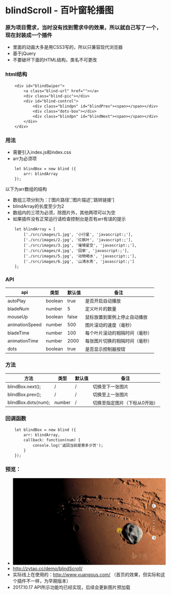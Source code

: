# blindScroll - 百叶窗轮播图

### 原为项目需求，当时没有找到需求中的效果，所以就自己写了一个，现在封装成一个插件
- 里面的动画大多是用CSS3写的，所以只兼容现代浏览器
- 基于jQuery
- 不要破坏下面的HTML结构，类名不可更改
  


### html结构
```
    <div id="blindSwiper">
        <a class="blind-url" href=""></a>
        <div class="blind-pic"></div>
        <div id="blind-control">
            <div class="blindpn" id="blindPrev"><span></span></div>
            <div class="dots-box"></div>
            <div class="blindpn" id="blindNext"><span></span></div>
        </div>
    </div>
```
  

### 用法
- 需要引入index.js和index.css
- arr为必须项
```
    let blindBox = new blind ({
        arr: blindArray
    });
```
以下为arr数组的结构
- 数组三项分别为：['图片路径','图片描述','跳转链接']
- blindArray的长度至少为2
- 数组内的三项为必须，除图片外，其他两项可以为空
- 如果插件没有正常运行请检查控制台是否有arr有误的提示
```
    let blindArray = [
        ['./src/images/1.jpg', '小行星', 'javascript:;'],
        ['./src/images/2.jpg', '红枫叶', 'javascript:;'],
        ['./src/images/3.jpg', '璀璨星空', 'javascript:;'],
        ['./src/images/4.jpg', '回家', 'javascript:;'],
        ['./src/images/5.jpg', '动物喝水', 'javascript:;'],
        ['./src/images/6.jpg', '山清水秀', 'javascript:;']
    ];
```
  
  
### API
api  | 类型 | 默认值 | 备注
---- | --- | --- | --- 
autoPlay | boolean | true | 是否开启自动播放
bladeNum |  number | 5 | 定义叶片的数量
mouseUp |  boolean | false | 鼠标放置到案例上停止自动播放
animationSpeed |  number | 500 | 图片滚动的速度（毫秒）
bladeTime |  number | 100 | 每个叶片滚动的相隔时间（毫秒）
animationTime |  number | 2000 | 每张图片切换的相隔时间（毫秒）
dots |  boolean | true | 是否显示控制器按钮
  
  
  
### 方法
方法 | 类型 | 默认值 | 备注
---- | --- | --- | --- 
blindBox.next(); | / | / | 切换至下一张图片
blindBox.prev(); | / | / | 切换至上一张图片
blindBox.dots(num); | number | / | 切换至指定图片（下标从0开始）
  
  
### 回调函数
```
    let blindBox = new blind ({
        arr: blindArray,
        callback: function(num) {
            console.log('返回当前是第多少页');
        }
    });
```
  
  
### 预览：
- <img src="./src/images/d.gif">
- http://zytao.cc/demo/blindScroll/
- 实际线上在使用的：http://www.yuangous.com/ （首页的效果，但实际和这个插件不一样，为早期版本）
- 2017.10.17 API所示功能均已经实现，后续会更新图片预加载